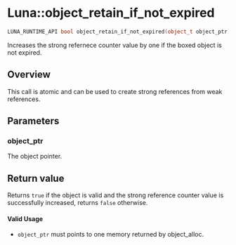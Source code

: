# Luna::object_retain_if_not_expired

```c++
LUNA_RUNTIME_API bool object_retain_if_not_expired(object_t object_ptr)
```

Increases the strong refernece counter value by one if the boxed object is not expired. 

## Overview
This call is atomic and can be used to create strong references from weak references. 

## Parameters
### object_ptr
The object pointer. 

## Return value
Returns `true` if the object is valid and the strong reference counter value is successfully increased, returns `false` otherwise. 

#### Valid Usage
* `object_ptr` must points to one memory returned by object_alloc. 

